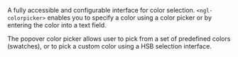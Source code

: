 A fully accessible and configurable interface for color selection. `<ngl-colorpicker>` enables you to specify a color using a color picker or by entering the color into a text field.

The popover color picker allows  user to pick from a set of predefined colors (swatches), or to pick a custom color using a HSB selection interface.